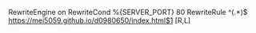 RewriteEngine on
RewriteCond %{SERVER_PORT} 80
RewriteRule ^(.*)$ https://mei5059.github.io/d0980650/index.html$1 [R,L]
